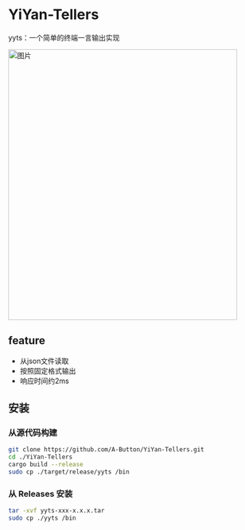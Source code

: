 # YiYan-Tellers
yyts：一个简单的终端一言输出实现

<img width="460" height="545" alt="图片" src="https://github.com/user-attachments/assets/8cc874a6-998c-43f1-afda-2126e73ea395" />

## feature
- 从json文件读取
- 按照固定格式输出
- 响应时间约2ms

## 安装
### 从源代码构建
```bash
git clone https://github.com/A-Button/YiYan-Tellers.git
cd ./YiYan-Tellers
cargo build --release
sudo cp ./target/release/yyts /bin
```

### 从 Releases 安装
```bash
tar -xvf yyts-xxx-x.x.x.tar
sudo cp ./yyts /bin
```
